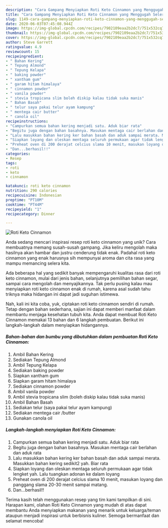 ```yaml
---
description: "Cara Gampang Menyiapkan Roti Keto Cinnamon yang Menggugah Selera"
title: "Cara Gampang Menyiapkan Roti Keto Cinnamon yang Menggugah Selera"
slug: 1149-cara-gampang-menyiapkan-roti-keto-cinnamon-yang-menggugah-selera
date: 2020-06-03T07:45:08.944Z
image: https://img-global.cpcdn.com/recipes/7902109eaa2b2dc7/751x532cq70/roti-keto-cinnamon-foto-resep-utama.jpg
thumbnail: https://img-global.cpcdn.com/recipes/7902109eaa2b2dc7/751x532cq70/roti-keto-cinnamon-foto-resep-utama.jpg
cover: https://img-global.cpcdn.com/recipes/7902109eaa2b2dc7/751x532cq70/roti-keto-cinnamon-foto-resep-utama.jpg
author: Steve Garrett
ratingvalue: 4.9
reviewcount: 15
recipeingredient:
- " Bahan Kering"
- " Tepung Almond"
- " Tepung Kelapa"
- " baking powder"
- " xantham gum"
- " garam hitam himalaya"
- " cinnamon powder"
- " vanila powder"
- " stevia tropicana slim boleh diskip kalau tidak suka manis"
- " Bahan Basah"
- " telur saya pakai telur ayam kampung"
- " mentega cair butter"
- " canola oil"
recipeinstructions:
- "Campurkan semua bahan kering menjadi satu. Aduk biar rata"
- "Begitu juga dengan bahan basahnya. Masukan mentaga cair berlahan dan aduk rata"
- "Lalu masukkan bahan kering ker bahan basah dan aduk sampai merata. Masukkan bahan kering sedikit2 yah. Biar rata"
- "Siapkan loyang dan oleskan mentaga seluruh permukaan agar tidak lengket yah. Lalu tuangkan adonan ke dalam loyang"
- "Preheat oven di 200 derajat celcius slama 10 menit, masukan loyang dan panggang slama 20-30 menit sampai matang."
- "Dan...berhasil!!"
categories:
- Resep
tags:
- roti
- keto
- cinnamon

katakunci: roti keto cinnamon 
nutrition: 290 calories
recipecuisine: Indonesian
preptime: "PT10M"
cooktime: "PT44M"
recipeyield: "1"
recipecategory: Dinner

---
```



![Roti Keto Cinnamon](https://img-global.cpcdn.com/recipes/7902109eaa2b2dc7/751x532cq70/roti-keto-cinnamon-foto-resep-utama.jpg)

Anda sedang mencari inspirasi resep roti keto cinnamon yang unik? Cara membuatnya memang susah-susah gampang. Jika keliru mengolah maka hasilnya akan hambar dan justru cenderung tidak enak. Padahal roti keto cinnamon yang enak harusnya sih mempunyai aroma dan cita rasa yang mampu memancing selera kita.

Ada beberapa hal yang sedikit banyak mempengaruhi kualitas rasa dari roti keto cinnamon, mulai dari jenis bahan, selanjutnya pemilihan bahan segar, sampai cara mengolah dan menyajikannya. Tak perlu pusing kalau mau menyiapkan roti keto cinnamon enak di rumah, karena asal sudah tahu triknya maka hidangan ini dapat jadi suguhan istimewa.




Nah, kali ini kita coba, yuk, ciptakan roti keto cinnamon sendiri di rumah. Tetap dengan bahan sederhana, sajian ini dapat memberi manfaat dalam membantu menjaga kesehatan tubuh kita. Anda dapat membuat Roti Keto Cinnamon memakai 13 bahan dan 6 langkah pembuatan. Berikut ini langkah-langkah dalam menyiapkan hidangannya.

<!--inarticleads1-->

##### Bahan-bahan dan bumbu yang dibutuhkan dalam pembuatan Roti Keto Cinnamon:

1. Ambil  Bahan Kering
1. Sediakan  Tepung Almond
1. Ambil  Tepung Kelapa
1. Sediakan  baking powder
1. Siapkan  xantham gum
1. Siapkan  garam hitam himalaya
1. Sediakan  cinnamon powder
1. Ambil  vanila powder
1. Ambil  stevia tropicana slim (boleh diskip kalau tidak suka manis)
1. Ambil  Bahan Basah
1. Sediakan  telur (saya pakai telur ayam kampung)
1. Sediakan  mentega cair /butter
1. Gunakan  canola oil




<!--inarticleads2-->

##### Langkah-langkah menyiapkan Roti Keto Cinnamon:

1. Campurkan semua bahan kering menjadi satu. Aduk biar rata
1. Begitu juga dengan bahan basahnya. Masukan mentaga cair berlahan dan aduk rata
1. Lalu masukkan bahan kering ker bahan basah dan aduk sampai merata. Masukkan bahan kering sedikit2 yah. Biar rata
1. Siapkan loyang dan oleskan mentaga seluruh permukaan agar tidak lengket yah. Lalu tuangkan adonan ke dalam loyang
1. Preheat oven di 200 derajat celcius slama 10 menit, masukan loyang dan panggang slama 20-30 menit sampai matang.
1. Dan...berhasil!!




Terima kasih telah menggunakan resep yang tim kami tampilkan di sini. Harapan kami, olahan Roti Keto Cinnamon yang mudah di atas dapat membantu Anda menyiapkan makanan yang menarik untuk keluarga/teman ataupun menjadi inspirasi untuk berbisnis kuliner. Semoga bermanfaat dan selamat mencoba!
